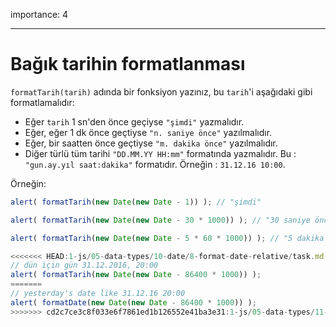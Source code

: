 importance: 4

---

# Bağık tarihin formatlanması

`formatTarih(tarih)` adında bir fonksiyon yazınız, bu `tarih`'i aşağıdaki gibi formatlamalıdır:

- Eğer `tarih` 1 sn'den önce geçiyse `"şimdi"` yazmalıdır.
- Eğer, eğer 1 dk önce geçtiyse `"n. saniye önce"` yazılmalıdır.
- Eğer, bir saatten önce geçtiyse `"m. dakika önce"` yazılmalıdır.
- Diğer türlü tüm tarihi `"DD.MM.YY HH:mm"` formatında yazmalıdır. Bu : `"gun.ay.yıl saat:dakika"` formatıdır. Örneğin : `31.12.16 10:00`.

Örneğin:

```js
alert( formatTarih(new Date(new Date - 1)) ); // "şimdi"

alert( formatTarih(new Date(new Date - 30 * 1000)) ); // "30 saniye önce"

alert( formatTarih(new Date(new Date - 5 * 60 * 1000)) ); // "5 dakika önce"

<<<<<<< HEAD:1-js/05-data-types/10-date/8-format-date-relative/task.md
// dün için gün 31.12.2016, 20:00
alert( formatTarih(new Date(new Date - 86400 * 1000)) );
=======
// yesterday's date like 31.12.16 20:00
alert( formatDate(new Date(new Date - 86400 * 1000)) );
>>>>>>> cd2c7ce3c8f033e6f7861ed1b126552e41ba3e31:1-js/05-data-types/11-date/8-format-date-relative/task.md
```
